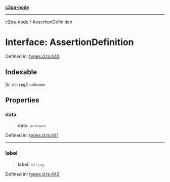 [**c2pa-node**](../README.md)

***

[c2pa-node](../README.md) / AssertionDefinition

# Interface: AssertionDefinition

Defined in: [types.d.ts:440](https://github.com/contentauth/c2pa-node-v2/blob/89b34f9846b48a2d62e217587555c0cf0305136a/js-src/types.d.ts#L440)

## Indexable

\[`k`: `string`\]: `unknown`

## Properties

### data

> **data**: `unknown`

Defined in: [types.d.ts:441](https://github.com/contentauth/c2pa-node-v2/blob/89b34f9846b48a2d62e217587555c0cf0305136a/js-src/types.d.ts#L441)

***

### label

> **label**: `string`

Defined in: [types.d.ts:442](https://github.com/contentauth/c2pa-node-v2/blob/89b34f9846b48a2d62e217587555c0cf0305136a/js-src/types.d.ts#L442)
